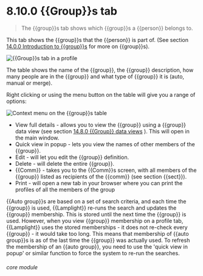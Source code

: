 # 8.10.0    {{Group}}s tab

> The {{group}}s tab shows which {{group}}s a {{person}} belongs to. 

This tab shows the {{group}}s that the {{person}} is part of. (See section [14.0.0  Introduction to {{group}}s](/help/index/v/{{version}}/p/14.0.0) for more on {{group}}s). 

![{{Group}}s tab in a profile]({{imgpath}}517a.png)

The table shows the name of the {{group}}, the {{group}} description, how many people are in the {{group}} and what type of {{group}} it is (auto, manual or merge).

Right clicking or using the menu button on the table will give you a range of options:

![Context menu on the {{group}}s table]({{imgpath}}517b.png)

  * View full details - allows you to view the {{group}} using a {{group}} data view (see section [14.8.0  {{Group}} data views](/help/index/v/{{version}}/p/14.8.0) ). This will open in the main window.
  * Quick view in popup - lets you view the names of other members of the {{group}}.
  * Edit - will let you edit the {{group}} definition.
  * Delete - will delete the entire {{group}}.
  * {{Comm}} - takes you to the {{Comm}}s screen, with all members of the {{group}} listed as recipients of the {{comm}} (see section {{sect}}). 
  * Print - will open a new tab in your browser where you can print the profiles of all the members of the group

{{Auto group}}s are based on a set of search criteria, and each time the {{group}} is used, {{Lamplight}} re-runs the search and updates the {{group}} membership. This is stored until the next time the {{group}} is used. However, when you view {{group}} membership on a profile tab, {{Lamplight}} uses the stored memberships - it does not re-check every {{group}} - it would take too long. This means that membership of {{auto group}}s is as of the last time the {{group}} was actually used. To refresh the membership of an {{auto group}}, you need to use the 'quick view in popup' or similar function to force the system to re-run the searches. 

###### core module

